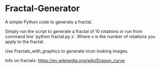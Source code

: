 # Fractal-Generator

A simple Python code to generate a fractal. 

Simply run the script to generate a fractal of 10 rotations or run from command line 'python fractal.py x'. Where x is the number of rotations you apply to the fractal.

Use Fractals_with_graphics to generate nicer looking images.

Info on fractals: https://en.wikipedia.org/wiki/Dragon_curve

